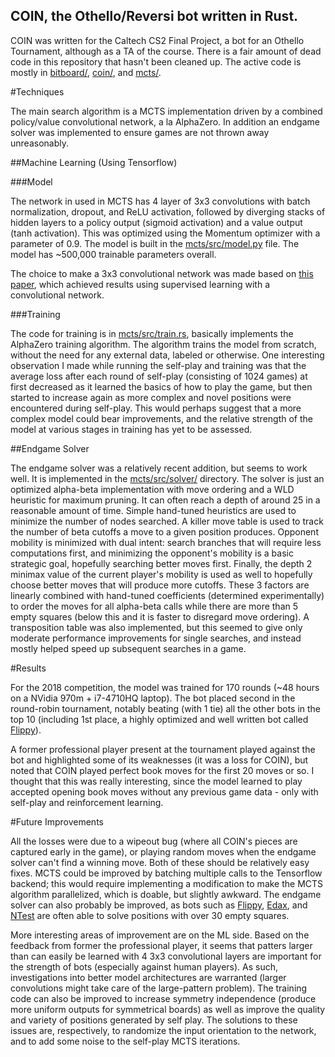 COIN, the Othello/Reversi bot written in Rust.
----------------------------------------------

COIN was written for the Caltech CS2 Final Project, a bot for an Othello Tournament, although as a TA of the course. There is a fair amount of dead code in this repository that hasn't been cleaned up. The active code is mostly in [bitboard/](bitboard/), [coin/](coin/), and [mcts/](mcts/).

#Techniques

The main search algorithm is a MCTS implementation driven by a combined policy/value convolutional network, a la AlphaZero. In addition an endgame solver was implemented to ensure games are not thrown away unreasonably.

##Machine Learning (Using Tensorflow)

###Model

The network in used in MCTS has 4 layer of 3x3 convolutions with batch normalization, dropout, and ReLU activation, followed by diverging stacks of hidden layers to a policy output (sigmoid activation) and a value output (tanh activation). This was optimized using the Momentum optimizer with a parameter of 0.9. The model is built in the [mcts/src/model.py](mcts/src/model.py) file. The model has ~500,000 trainable parameters overall.

The choice to make a 3x3 convolutional network was made based on [this paper](https://arxiv.org/pdf/1711.06583.pdf), which achieved results using supervised learning with a convolutional network.

###Training

The code for training is in [mcts/src/train.rs](mcts/src/train.rs), basically implements the AlphaZero training algorithm. The algorithm trains the model from scratch, without the need for any external data, labeled or otherwise. One interesting observation I made while running the self-play and training was that the average loss after each round of self-play (consisting of 1024 games) at first decreased as it learned the basics of how to play the game, but then started to increase again as more complex and novel positions were encountered during self-play. This would perhaps suggest that a more complex model could bear improvements, and the relative strength of the model at various stages in training has yet to be assessed.

##Endgame Solver

The endgame solver was a relatively recent addition, but seems to work well. It is implemented in the [mcts/src/solver/](mcts/src/solver/) directory. The solver is just an optimized alpha-beta implementation with move ordering and a WLD heuristic for maximum pruning. It can often reach a depth of around 25 in a reasonable amount of time. Simple hand-tuned heuristics are used to minimize the number of nodes searched. A killer move table is used to track the number of beta cutoffs a move to a given position produces. Opponent mobility is minimized with dual intent: search branches that will require less computations first, and minimizing the opponent's mobility is a basic strategic goal, hopefully searching better moves first. Finally, the depth 2 minimax value of the current player's mobility is used as well to hopefully choose better moves that will produce more cutoffs. These 3 factors are linearly combined with hand-tuned coefficients (determined experimentally) to order the moves for all alpha-beta calls while there are more than 5 empty squares (below this and it is faster to disregard move ordering). A transposition table was also implemented, but this seemed to give only moderate performance improvements for single searches, and instead mostly helped speed up subsequent searches in a game.

#Results

For the 2018 competition, the model was trained for 170 rounds (~48 hours on a NVidia 970m + i7-4710HQ laptop). The bot placed second in the round-robin tournament, notably beating (with 1 tie) all the other bots in the top 10 (including 1st place, a highly optimized and well written bot called [Flippy](https://github.com/jeffreyan11/othello_engine)).

A former professional player present at the tournament played against the bot and highlighted some of its weaknesses (it was a loss for COIN), but noted that COIN played perfect book moves for the first 20 moves or so. I thought that this was really interesting, since the model learned to play accepted opening book moves without any previous game data - only with self-play and reinforcement learning.

#Future Improvements

All the losses were due to a wipeout bug (where all COIN's pieces are captured early in the game), or playing random moves when the endgame solver can't find a winning move. Both of these should be relatively easy fixes. MCTS could be improved by batching multiple calls to the Tensorflow backend; this would require implementing a modification to make the MCTS algorithm parallelized, which is doable, but slightly awkward. The endgame solver can also probably be improved, as bots such as [Flippy](https://github.com/jeffreyan11/othello_engine), [Edax](https://github.com/abulmo/edax-reversi), and [NTest](https://github.com/weltyc/ntest) are often able to solve positions with over 30 empty squares.

More interesting areas of improvement are on the ML side. Based on the feedback from former the professional player, it seems that patters larger than can easily be learned with 4 3x3 convolutional layers are important for the strength of bots (especially against human players). As such, investigations into better model architectures are warranted (larger convolutions might take care of the large-pattern problem). The training code can also be improved to increase symmetry independence (produce more uniform outputs for symmetrical boards) as well as improve the quality and variety of positions generated by self play. The solutions to these issues are, respectively, to randomize the input orientation to the network, and to add some noise to the self-play MCTS iterations.

